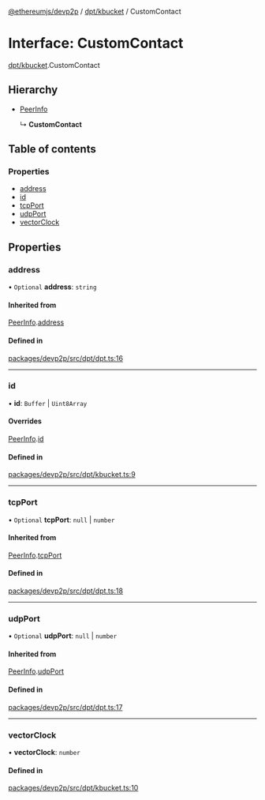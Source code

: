 [@ethereumjs/devp2p](../README.md) / [dpt/kbucket](../modules/dpt_kbucket.md) / CustomContact

# Interface: CustomContact

[dpt/kbucket](../modules/dpt_kbucket.md).CustomContact

## Hierarchy

- [PeerInfo](dpt_dpt.peerinfo.md)

  ↳ **CustomContact**

## Table of contents

### Properties

- [address](dpt_kbucket.customcontact.md#address)
- [id](dpt_kbucket.customcontact.md#id)
- [tcpPort](dpt_kbucket.customcontact.md#tcpport)
- [udpPort](dpt_kbucket.customcontact.md#udpport)
- [vectorClock](dpt_kbucket.customcontact.md#vectorclock)

## Properties

### address

• `Optional` **address**: `string`

#### Inherited from

[PeerInfo](dpt_dpt.peerinfo.md).[address](dpt_dpt.peerinfo.md#address)

#### Defined in

[packages/devp2p/src/dpt/dpt.ts:16](https://github.com/ethereumjs/ethereumjs-monorepo/blob/master/packages/devp2p/src/dpt/dpt.ts#L16)

---

### id

• **id**: `Buffer` \| `Uint8Array`

#### Overrides

[PeerInfo](dpt_dpt.peerinfo.md).[id](dpt_dpt.peerinfo.md#id)

#### Defined in

[packages/devp2p/src/dpt/kbucket.ts:9](https://github.com/ethereumjs/ethereumjs-monorepo/blob/master/packages/devp2p/src/dpt/kbucket.ts#L9)

---

### tcpPort

• `Optional` **tcpPort**: `null` \| `number`

#### Inherited from

[PeerInfo](dpt_dpt.peerinfo.md).[tcpPort](dpt_dpt.peerinfo.md#tcpport)

#### Defined in

[packages/devp2p/src/dpt/dpt.ts:18](https://github.com/ethereumjs/ethereumjs-monorepo/blob/master/packages/devp2p/src/dpt/dpt.ts#L18)

---

### udpPort

• `Optional` **udpPort**: `null` \| `number`

#### Inherited from

[PeerInfo](dpt_dpt.peerinfo.md).[udpPort](dpt_dpt.peerinfo.md#udpport)

#### Defined in

[packages/devp2p/src/dpt/dpt.ts:17](https://github.com/ethereumjs/ethereumjs-monorepo/blob/master/packages/devp2p/src/dpt/dpt.ts#L17)

---

### vectorClock

• **vectorClock**: `number`

#### Defined in

[packages/devp2p/src/dpt/kbucket.ts:10](https://github.com/ethereumjs/ethereumjs-monorepo/blob/master/packages/devp2p/src/dpt/kbucket.ts#L10)
